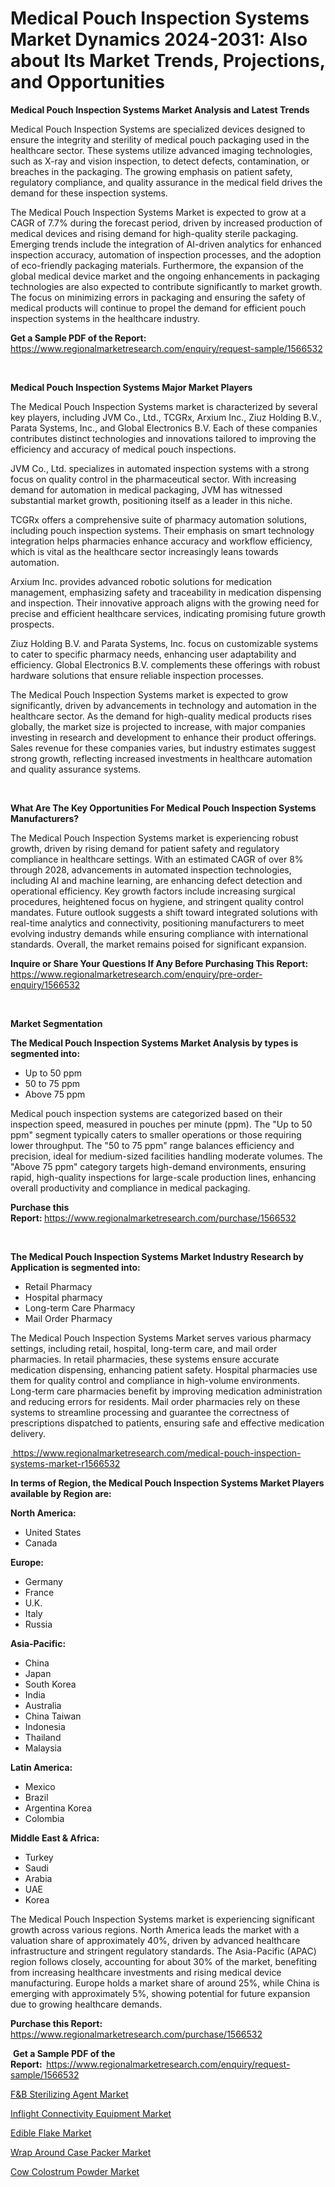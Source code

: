 <p><h1>Medical Pouch Inspection Systems Market Dynamics 2024-2031: Also about Its Market Trends, Projections, and Opportunities</h1></p><p><strong>Medical Pouch Inspection Systems Market Analysis and Latest Trends</strong></p>
<p><p>Medical Pouch Inspection Systems are specialized devices designed to ensure the integrity and sterility of medical pouch packaging used in the healthcare sector. These systems utilize advanced imaging technologies, such as X-ray and vision inspection, to detect defects, contamination, or breaches in the packaging. The growing emphasis on patient safety, regulatory compliance, and quality assurance in the medical field drives the demand for these inspection systems.</p><p>The Medical Pouch Inspection Systems Market is expected to grow at a CAGR of 7.7% during the forecast period, driven by increased production of medical devices and rising demand for high-quality sterile packaging. Emerging trends include the integration of AI-driven analytics for enhanced inspection accuracy, automation of inspection processes, and the adoption of eco-friendly packaging materials. Furthermore, the expansion of the global medical device market and the ongoing enhancements in packaging technologies are also expected to contribute significantly to market growth. The focus on minimizing errors in packaging and ensuring the safety of medical products will continue to propel the demand for efficient pouch inspection systems in the healthcare industry.</p></p>
<p><strong>Get a Sample PDF of the Report:&nbsp;</strong> <a href="https://www.regionalmarketresearch.com/enquiry/request-sample/1566532">https://www.regionalmarketresearch.com/enquiry/request-sample/1566532</a></p>
<p>&nbsp;</p>
<p><strong>Medical Pouch Inspection Systems Major Market Players</strong></p>
<p><p>The Medical Pouch Inspection Systems market is characterized by several key players, including JVM Co., Ltd., TCGRx, Arxium Inc., Ziuz Holding B.V., Parata Systems, Inc., and Global Electronics B.V. Each of these companies contributes distinct technologies and innovations tailored to improving the efficiency and accuracy of medical pouch inspections.</p><p>JVM Co., Ltd. specializes in automated inspection systems with a strong focus on quality control in the pharmaceutical sector. With increasing demand for automation in medical packaging, JVM has witnessed substantial market growth, positioning itself as a leader in this niche.</p><p>TCGRx offers a comprehensive suite of pharmacy automation solutions, including pouch inspection systems. Their emphasis on smart technology integration helps pharmacies enhance accuracy and workflow efficiency, which is vital as the healthcare sector increasingly leans towards automation.</p><p>Arxium Inc. provides advanced robotic solutions for medication management, emphasizing safety and traceability in medication dispensing and inspection. Their innovative approach aligns with the growing need for precise and efficient healthcare services, indicating promising future growth prospects.</p><p>Ziuz Holding B.V. and Parata Systems, Inc. focus on customizable systems to cater to specific pharmacy needs, enhancing user adaptability and efficiency. Global Electronics B.V. complements these offerings with robust hardware solutions that ensure reliable inspection processes.</p><p>The Medical Pouch Inspection Systems market is expected to grow significantly, driven by advancements in technology and automation in the healthcare sector. As the demand for high-quality medical products rises globally, the market size is projected to increase, with major companies investing in research and development to enhance their product offerings. Sales revenue for these companies varies, but industry estimates suggest strong growth, reflecting increased investments in healthcare automation and quality assurance systems.</p></p>
<p>&nbsp;</p>
<p><strong>What Are The Key Opportunities For Medical Pouch Inspection Systems Manufacturers?</strong></p>
<p><p>The Medical Pouch Inspection Systems market is experiencing robust growth, driven by rising demand for patient safety and regulatory compliance in healthcare settings. With an estimated CAGR of over 8% through 2028, advancements in automated inspection technologies, including AI and machine learning, are enhancing defect detection and operational efficiency. Key growth factors include increasing surgical procedures, heightened focus on hygiene, and stringent quality control mandates. Future outlook suggests a shift toward integrated solutions with real-time analytics and connectivity, positioning manufacturers to meet evolving industry demands while ensuring compliance with international standards. Overall, the market remains poised for significant expansion.</p></p>
<p><strong>Inquire or Share Your Questions If Any Before Purchasing This Report:</strong> <a href="https://www.regionalmarketresearch.com/enquiry/pre-order-enquiry/1566532">https://www.regionalmarketresearch.com/enquiry/pre-order-enquiry/1566532</a></p>
<p>&nbsp;</p>
<p><strong>Market Segmentation</strong></p>
<p><strong>The Medical Pouch Inspection Systems Market Analysis by types is segmented into:</strong></p>
<p><ul><li>Up to 50 ppm</li><li>50 to 75 ppm</li><li>Above 75 ppm</li></ul></p>
<p><p>Medical pouch inspection systems are categorized based on their inspection speed, measured in pouches per minute (ppm). The "Up to 50 ppm" segment typically caters to smaller operations or those requiring lower throughput. The "50 to 75 ppm" range balances efficiency and precision, ideal for medium-sized facilities handling moderate volumes. The "Above 75 ppm" category targets high-demand environments, ensuring rapid, high-quality inspections for large-scale production lines, enhancing overall productivity and compliance in medical packaging.</p></p>
<p><strong>Purchase this Report:&nbsp;</strong><a href="https://www.regionalmarketresearch.com/purchase/1566532">https://www.regionalmarketresearch.com/purchase/1566532</a></p>
<p>&nbsp;</p>
<p><strong>The Medical Pouch Inspection Systems Market Industry Research by Application is segmented into:</strong></p>
<p><ul><li>Retail Pharmacy</li><li>Hospital pharmacy</li><li>Long-term Care Pharmacy</li><li>Mail Order Pharmacy</li></ul></p>
<p><p>The Medical Pouch Inspection Systems Market serves various pharmacy settings, including retail, hospital, long-term care, and mail order pharmacies. In retail pharmacies, these systems ensure accurate medication dispensing, enhancing patient safety. Hospital pharmacies use them for quality control and compliance in high-volume environments. Long-term care pharmacies benefit by improving medication administration and reducing errors for residents. Mail order pharmacies rely on these systems to streamline processing and guarantee the correctness of prescriptions dispatched to patients, ensuring safe and effective medication delivery.</p></p>
<p><a href="https://www.regionalmarketresearch.com/medical-pouch-inspection-systems-market-r1566532">&nbsp;https://www.regionalmarketresearch.com/medical-pouch-inspection-systems-market-r1566532</a></p>
<p><strong>In terms of Region, the Medical Pouch Inspection Systems Market Players available by Region are:</strong></p>
<p>
    <p> <strong> North America: </strong>
        <ul>
            <li>United States</li>
            <li>Canada</li>
        </ul>
        </p> 
    <p> <strong> Europe: </strong>
        <ul>
            <li>Germany</li>
            <li>France</li>
            <li>U.K.</li>
            <li>Italy</li>
            <li>Russia</li>
        </ul>
        </p> 
    <p> <strong> Asia-Pacific: </strong>
        <ul>
            <li>China</li>
            <li>Japan</li>
            <li>South Korea</li>
            <li>India</li>
            <li>Australia</li>
            <li>China Taiwan</li>
            <li>Indonesia</li>
            <li>Thailand</li>
            <li>Malaysia</li>
        </ul>
        </p> 
    <p> <strong> Latin America: </strong>
        <ul>
            <li>Mexico</li>
            <li>Brazil</li>
            <li>Argentina Korea</li>
            <li>Colombia</li>
        </ul>
        </p> 
    <p> <strong> Middle East & Africa: </strong>
        <ul>
            <li>Turkey</li>
            <li>Saudi</li>
            <li>Arabia</li>
            <li>UAE</li>
            <li>Korea</li>
        </ul>
    </p>
    </p>
<p><p>The Medical Pouch Inspection Systems market is experiencing significant growth across various regions. North America leads the market with a valuation share of approximately 40%, driven by advanced healthcare infrastructure and stringent regulatory standards. The Asia-Pacific (APAC) region follows closely, accounting for about 30% of the market, benefiting from increasing healthcare investments and rising medical device manufacturing. Europe holds a market share of around 25%, while China is emerging with approximately 5%, showing potential for future expansion due to growing healthcare demands.</p></p>
<p><strong>Purchase this Report: </strong><a href="https://www.regionalmarketresearch.com/purchase/1566532">https://www.regionalmarketresearch.com/purchase/1566532</a></p>
<p>&nbsp;<strong>Get a Sample PDF of the Report:&nbsp;&nbsp;</strong><a href="https://www.regionalmarketresearch.com/enquiry/request-sample/1566532">https://www.regionalmarketresearch.com/enquiry/request-sample/1566532</a></p>
<p><strong></strong></p>
<p><p><a href="https://github.com/NancyAlvarado586/Market-Research-Report-List-1/blob/main/fb-sterilizing-agent-market.md">F&B Sterilizing Agent Market</a></p><p><a href="https://medium.com/@azambayu441/inflight-connectivity-equipment-market-size-growth-trends-and-industry-analysis-by-type-by-5190c04c68c3">Inflight Connectivity Equipment Market</a></p><p><a href="https://github.com/JubayerMia832/Market-Research-Report-List-1/blob/main/edible-flake-market.md">Edible Flake Market</a></p><p><a href="https://www.linkedin.com/pulse/market-forecasting-change-global-wrap-around-case-packer-dynamics-i5zpf?trackingId=PBxjXF4cRQmLX8qedQqvXA%3D%3D">Wrap Around Case Packer Market</a></p><p><a href="https://issuu.com/reportprime-2/docs/cow-colostrum-powder-market-size-20_2867865f7cb228">Cow Colostrum Powder Market</a></p></p>